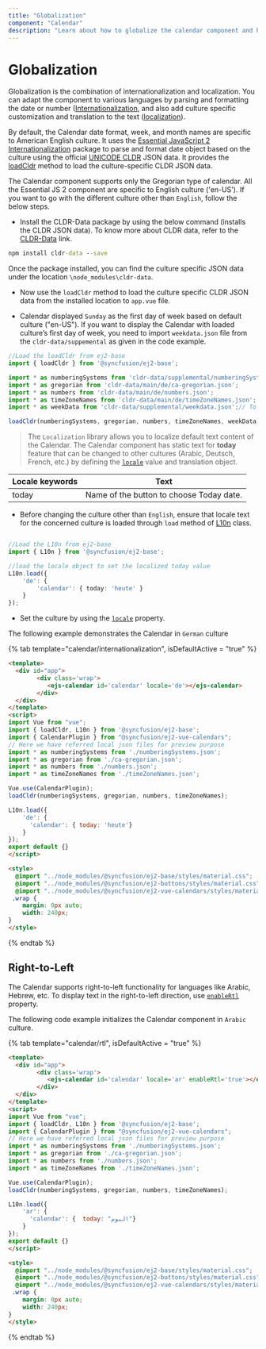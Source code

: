 ```yaml
---
title: "Globalization"
component: "Calendar"
description: "Learn about how to globalize the calendar component and how to localize the culture related content."
---
```


# Globalization

Globalization is the combination of internationalization and localization. You can adapt the component to
various languages by parsing and formatting the date or
number ([Internationalization](../common/internationalization/), and also add culture specific customization and translation to the
text ([localization](../common/localization/)).

By default, the Calendar date format, week, and month names are specific to American English culture.
It uses the [Essential JavaScript 2 Internationalization](../common/internationalization/) package
to parse and format date object based on the culture using the official [UNICODE CLDR](http://cldr.unicode.org/)  JSON data.
It provides the [loadCldr](../common/internationalization/#loading-culture-data)
method to load the culture-specific CLDR JSON data.

The Calendar component supports only the Gregorian type of calendar.
All the Essential JS 2 component are specific to English culture ('en-US').
If you want to go with the different culture other than `English`, follow the below steps.

* Install the CLDR-Data package by using the below command (installs the CLDR JSON data).
To know more about CLDR data, refer to the [CLDR-Data](http://cldr.unicode.org/index/cldr-spec/json) link.

```cmd
npm install cldr-data --save
```

Once the package installed, you can find the culture
specific JSON data under the location `\node_modules\cldr-data`.

* Now use the `loadCldr`
method
to load the culture specific CLDR JSON data
from the installed location to `app.vue` file.

* Calendar displayed `Sunday` as the first day of week based on default culture ("en-US"). If you want to display the Calendar with loaded culture’s first day of week, you need to import `weekdata.json` file from the `cldr-data/suppemental` as given in the code example.

```typescript
//Load the loadCldr from ej2-base
import { loadCldr } from '@syncfusion/ej2-base';

import * as numberingSystems from 'cldr-data/supplemental/numberingSystems.json';
import * as gregorian from 'cldr-data/main/de/ca-gregorian.json';
import * as numbers from 'cldr-data/main/de/numbers.json';
import * as timeZoneNames from 'cldr-data/main/de/timeZoneNames.json';
import * as weekData from 'cldr-data/supplemental/weekdata.json';// To load the culture based first day of week

loadCldr(numberingSystems, gregorian, numbers, timeZoneNames, weekData);
```

> The `Localization` library allows you to localize default text content of the Calendar. The Calendar component has static text for  **today** feature that can be changed to other cultures (Arabic, Deutsch, French, etc.) by defining the
[`locale`](../api/calendar#locale) value and translation object.

Locale keywords |Text
-----|-----
today | Name of the button to choose Today date.

* Before changing the culture other than `English`, ensure that locale text for the concerned culture is loaded through `load` method of
[L10n](https://ej2.syncfusion.com/documentation/api/base/l10n#load) class.

```typescript

//Load the L10n from ej2-base
import { L10n } from '@syncfusion/ej2-base';

//load the locale object to set the localized today value
L10n.load({
    'de': {
        'calendar': { today: 'heute' }
    }
});
```

* Set the culture by using the [`locale`](../api/calendar#locale)
property.

The following example demonstrates the Calendar in `German` culture

{% tab template="calendar/internationalization", isDefaultActive = "true" %}

```html
<template>
  <div id="app">
        <div class='wrap'>
           <ejs-calendar id='calendar' locale='de'></ejs-calendar>
        </div>
  </div>
</template>
<script>
import Vue from "vue";
import { loadCldr, L10n } from '@syncfusion/ej2-base';
import { CalendarPlugin } from "@syncfusion/ej2-vue-calendars";
// Here we have referred local json files for preview purpose
import * as numberingSystems from './numberingSystems.json';
import * as gregorian from './ca-gregorian.json';
import * as numbers from './numbers.json';
import * as timeZoneNames from './timeZoneNames.json';

Vue.use(CalendarPlugin);
loadCldr(numberingSystems, gregorian, numbers, timeZoneNames);

L10n.load({
    'de': {
      'calendar': { today: 'heute'}
    }
});
export default {}
</script>

<style>
  @import "../node_modules/@syncfusion/ej2-base/styles/material.css";
  @import "../node_modules/@syncfusion/ej2-buttons/styles/material.css";
  @import "../node_modules/@syncfusion/ej2-vue-calendars/styles/material.css";
 .wrap {
    margin: 0px auto;
    width: 240px;
}
</style>

```

{% endtab %}

## Right-to-Left

The Calendar supports right-to-left functionality for languages like Arabic,  Hebrew, etc. To display text in the
 right-to-left direction, use
 [`enableRtl`](../api/calendar#enablertl) property.

The following code example initializes the Calendar component in `Arabic` culture.

{% tab template="calendar/rtl", isDefaultActive = "true" %}

```html
<template>
  <div id="app">
        <div class='wrap'>
           <ejs-calendar id='calendar' locale='ar' enableRtl='true'></ejs-calendar>
        </div>
  </div>
</template>
<script>
import Vue from "vue";
import { loadCldr, L10n } from '@syncfusion/ej2-base';
import { CalendarPlugin } from "@syncfusion/ej2-vue-calendars";
// Here we have referred local json files for preview purpose
import * as numberingSystems from './numberingSystems.json';
import * as gregorian from './ca-gregorian.json';
import * as numbers from './numbers.json';
import * as timeZoneNames from './timeZoneNames.json';

Vue.use(CalendarPlugin);
loadCldr(numberingSystems, gregorian, numbers, timeZoneNames);

L10n.load({
    'ar': {
      'calendar': {  today: "اليوم"}
    }
});
export default {}
</script>

<style>
  @import "../node_modules/@syncfusion/ej2-base/styles/material.css";
  @import "../node_modules/@syncfusion/ej2-buttons/styles/material.css";
  @import "../node_modules/@syncfusion/ej2-vue-calendars/styles/material.css";
 .wrap {
    margin: 0px auto;
    width: 240px;
}
</style>

```

{% endtab %}

